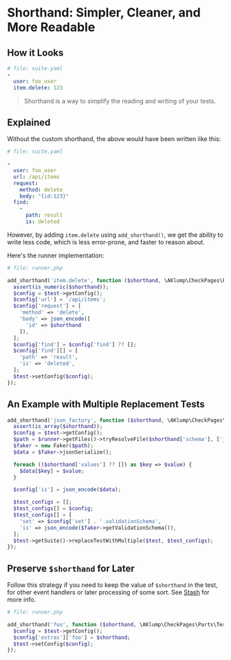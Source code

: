 <!--
id: shorthand
title: Shorthand
tags: ''
-->

# Shorthand: Simpler, Cleaner, and More Readable

## How it Looks

```yaml
# file: suite.yaml
-
  user: foo_user
  item.delete: 123
```

> Shorthand is a way to simplify the reading and writing of your tests.

## Explained

Without the custom shorthand, the above would have been written like this:

```yaml
# file: suite.yaml

-
  user: foo_user
  url: /api/items
  request:
    method: delete
    body: "{id:123}"
  find:
    -
      path: result
      is: deleted
```

However, by adding `item.delete` using `add_shorthand()`, we get the ability to write less code, which is less error-prone, and faster to reason about.

Here's the runner implementation:

```php
# file: runner.php

add_shorthand('item.delete', function ($shorthand, \AKlump\CheckPages\Parts\Test $test) {
  assert(is_numeric($shorthand));
  $config = $test->getConfig();
  $config['url'] = '/api/items';
  $config['request'] = [
    'method' => 'delete',
    'body' => json_encode([
      'id' => $shorthand
    ]),
  ];
  $config['find'] = $config['find'] ?? [];
  $config['find'][] = [
    'path' => 'result',
    'is' => 'deleted',
  ];
  $test->setConfig($config);
});
```

## An Example with Multiple Replacement Tests

```php
add_shorthand('json_factory', function ($shorthand, \AKlump\CheckPages\Parts\Test $test) use ($runner) {
  assert(is_array($shorthand));
  $config = $test->getConfig();
  $path = $runner->getFiles()->tryResolveFile($shorthand['schema'], ['json'])[0];
  $faker = new Faker($path);
  $data = $faker->jsonSerialize();

  foreach (($shorthand['values'] ?? []) as $key => $value) {
    $data[$key] = $value;
  }

  $config['is'] = json_encode($data);

  $test_configs = [];
  $test_configs[] = $config;
  $test_configs[] = [
    'set' => $config['set'] . '.validationSchema',
    'is' => json_encode($faker->getValidationSchema()),
  ];
  $test->getSuite()->replaceTestWithMultiple($test, $test_configs);
});
```

## Preserve `$shorthand` for Later

Follow this strategy if you need to keep the value of `$shorthand` in the test, for other event handlers or later processing of some sort. See [Stash](@stash) for more info.

```php
# file: runner.php

add_shorthand('foo', function ($shorthand, \AKlump\CheckPages\Parts\Test $test) {
  $config = $test->getConfig();
  $config['extras']['foo'] = $shorthand;
  $test->setConfig($config);
});
```
